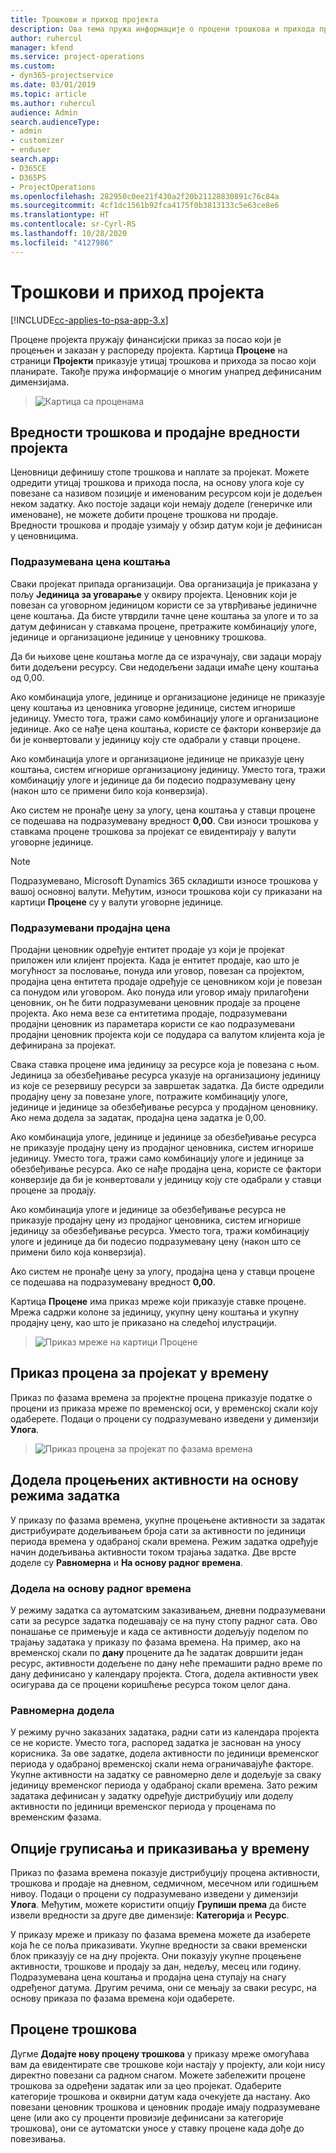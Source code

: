 ```yaml
---
title: Трошкови и приход пројекта
description: Ова тема пружа информације о процени трошкова и прихода пројекта.
author: ruhercul
manager: kfend
ms.service: project-operations
ms.custom:
- dyn365-projectservice
ms.date: 03/01/2019
ms.topic: article
ms.author: ruhercul
audience: Admin
search.audienceType:
- admin
- customizer
- enduser
search.app:
- D365CE
- D365PS
- ProjectOperations
ms.openlocfilehash: 282950c0ee21f430a2f20b21128830891c76c84a
ms.sourcegitcommit: 4cf1dc1561b92fca4175f0b3813133c5e63ce8e6
ms.translationtype: HT
ms.contentlocale: sr-Cyrl-RS
ms.lasthandoff: 10/28/2020
ms.locfileid: "4127986"
---
```

# <a name="project-costs-and-revenue"></a>Трошкови и приход пројекта

[!INCLUDE[cc-applies-to-psa-app-3.x](../includes/cc-applies-to-psa-app-3x.md)]

Процене пројекта пружају финансијски приказ за посао који је процењен и заказан у распореду пројекта. Картица **Процене** на страници **Пројекти** приказује утицај трошкова и прихода за посао који планирате. Такође пружа информације о многим унапред дефинисаним димензијама. 

> ![Картица са проценама](media/project-5.png)

## <a name="cost-and-sales-values-of-the-project"></a>Вредности трошкова и продајне вредности пројекта

Ценовници дефинишу стопе трошкова и наплате за пројекат. Можете одредити утицај трошкова и прихода посла, на основу улога које су повезане са називом позиције и именованим ресурсом који је додељен неком задатку. Ако постоје задаци који немају доделе (генеричке или именоване), не можете добити процене трошкова ни продаје. Вредности трошкова и продаје узимају у обзир датум који је дефинисан у ценовницима.

### <a name="default-cost-price"></a>Подразумевана цена коштања  

Сваки пројекат припада организацији. Ова организација је приказана у пољу **Јединица за уговарање** у оквиру пројекта. Ценовник који је повезан са уговорном јединицом користи се за утврђивање јединичне цене коштања. Да бисте утврдили тачне цене коштања за улоге и то за датум дефинисан у ставкама процене, претражите комбинацију улоге, јединице и организационе јединице у ценовнику трошкова. 

Да би њихове цене коштања могле да се израчунају, сви задаци морају бити додељени ресурсу. Сви недодељени задаци имаће цену коштања од 0,00.

Ако комбинација улоге, јединице и организационе јединице не приказује цену коштања из ценовника уговорне јединице, систем игнорише јединицу. Уместо тога, тражи само комбинацију улоге и организационе јединице. Ако се нађе цена коштања, користе се фактори конверзије да би је конвертовали у јединицу коју сте одабрали у ставци процене.

Ако комбинација улоге и организационе јединице не приказује цену коштања, систем игнорише организациону јединицу. Уместо тога, тражи комбинацију улоге и јединице да би подесио подразумевану цену (након што се примени било која конверзија).

Ако систем не пронађе цену за улогу, цена коштања у ставци процене се подешава на подразумевану вредност **0,00**. Сви износи трошкова у ставкама процене трошкова за пројекат се евидентирају у валути уговорне јединице.

> [!NOTE]
> Подразумевано, Microsoft Dynamics 365 складишти износе трошкова у вашој основној валути. Међутим, износи трошкова који су приказани на картици **Процене** су у валути уговорне јединице.  

### <a name="default-sales-price"></a>Подразумевани продајна цена 

Продајни ценовник одређује ентитет продаје уз који је пројекат приложен или клијент пројекта. Када је ентитет продаје, као што је могућност за пословање, понуда или уговор, повезан са пројектом, продајна цена ентитета продаје одређује се ценовником који је повезан са понудом или уговором. Ако понуда или уговор имају прилагођени ценовник, он ће бити подразумевани ценовник продаје за процене пројекта. Ако нема везе са ентитетима продаје, подразумевани продајни ценовник из параметара користи се као подразумевани продајни ценовник пројекта који се подудара са валутом клијента која је дефинирана за пројекат.

Свака ставка процене има јединицу за ресурсе која је повезана с њом. Јединица за обезбеђивање ресурса указује на организациону јединицу из које се резервишу ресурси за завршетак задатка. Да бисте одредили продајну цену за повезане улоге, потражите комбинацију улоге, јединице и јединице за обезбеђивање ресурса у продајном ценовнику. Ако нема додела за задатак, продајна цена задатка је 0,00.

Ако комбинација улоге, јединице и јединице за обезбеђивање ресурса не приказује продајну цену из продајног ценовника, систем игнорише јединицу. Уместо тога, тражи само комбинацију улоге и јединице за обезбеђивање ресурса. Ако се нађе продајна цена, користе се фактори конверзије да би је конвертовали у јединицу коју сте одабрали у ставци процене за продају. 

Ако комбинација улоге и јединице за обезбеђивање ресурса не приказује продајну цену из продајног ценовника, систем игнорише јединицу за обезбеђивање ресурса. Уместо тога, тражи комбинацију улоге и јединице да би подесио подразумевану цену (након што се примени било која конверзија).

Ако систем не пронађе цену за улогу, продајна цена у ставци процене се подешава на подразумевану вредност **0,00**.

Картица **Процене** има приказ мреже који приказује ставке процене. Мрежа садржи колоне за јединицу, укупну цену коштања и укупну продајну цену, као што је приказано на следећој илустрацији. 

> ![Приказ мреже на картици Процене](media/project-6.png)

## <a name="time-phased-view-of-project-estimates"></a>Приказ процена за пројекат у времену

Приказ по фазама времена за пројектне процена приказује податке о процени из приказа мреже по временској оси, у временској скали коју одаберете. Подаци о процени су подразумевано изведени у димензији **Улога**.

> ![Приказ процена за пројекат по фазама времена](media/project-7.png)

## <a name="allocating-estimated-effort-based-on-the-task-mode"></a>Додела процењених активности на основу режима задатка

У приказу по фазама времена, укупне процењене активности за задатак дистрибуирате додељивањем броја сати за активности по јединици периода времена у одабраној скали времена. Режим задатка одређује начин додељивања активности током трајања задатка. Две врсте доделе су **Равномерна** и **На основу радног времена**.

### <a name="work-hours-based-allocation"></a>Додела на основу радног времена
 
У режиму задатка са аутоматским заказивањем, дневни подразумевани сати за ресурсе задатка подешавају се на пуну стопу радног сата. Ово понашање се примењује и када се активности додељују поделом по трајању задатака у приказу по фазама времена. На пример, ако на временској скали по **дану** процените да ће задатак довршити један ресурс, активности додељене по дану неће премашити радно време по дану дефинисано у календару пројекта. Стога, додела активности увек осигурава да се процени коришћење ресурса током целог дана.

### <a name="even-allocation"></a>Равномерна додела

У режиму ручно заказаних задатака, радни сати из календара пројекта се не користе. Уместо тога, распоред задатка је заснован на уносу корисника. За ове задатке, додела активности по јединици временског периода у одабраној временској скали нема ограничавајуће факторе. Укупне активности на задатку се равномерно деле и додељује за сваку јединицу временског периода у одабраној скали времена. Зато режим задатака дефинисан у задатку одређује дистрибуцију или доделу активности по јединици временског периода у проценама по временским фазама.

## <a name="grouping-and-time-phasing-options"></a>Опције груписања и приказивања у времену

Приказ по фазама времена показује дистрибуцију процена активности, трошкова и продаје на дневном, седмичном, месечном или годишњем нивоу. Подаци о процени су подразумевано изведени у димензији **Улога**. Међутим, можете користити опцију **Групиши према** да бисте извели вредности за друге две димензије: **Категорија** и **Ресурс**.

У приказу мреже и приказу по фазама времена можете да изаберете која ће се поља приказивати. Укупне вредности за сваки временски блок приказују се на дну пројекта. Они показују укупне процењене активности, трошкове и продају за дан, недељу, месец или годину. Подразумевана цена коштања и продајна цена ступају на снагу одређеног датума. Другим речима, они се мењају за сваки ресурс, на основу приказа по фазама времена који одаберете.

## <a name="expense-estimates"></a>Процене трошкова

Дугме **Додајте нову процену трошкова** у приказу мреже омогућава вам да евидентирате све трошкове који настају у пројекту, али који нису директно повезани са радном снагом. Можете забележити процене трошкова за одређени задатак или за цео пројекат. Одаберите категорије трошкова и оквирни датум када очекујете да настану. Ако повезани ценовник трошкова и ценовник продаје имају подразумеване цене (или ако су проценти провизије дефинисани за категорије трошкова), они се аутоматски уносе у ставку процене када дође до повезивања.
